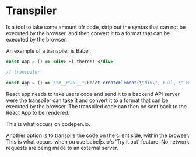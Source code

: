 # Transpiler

Is a tool to take some amount ofr code, strip out the syntax that can not be executed by the browser, and then convert it to a format that can be executed by the browser.

An example of a transpiler is Babel.

```jsx
const App = () => <div> Hi there!! </div>

// transpiler 

const App = () => /*#__PURE__*/React.createElement(\"div\", null, \" Hi there!! \");
```

React app needs to take users code and send it to a backend API server were the transpiler can take it and convert it to a format that can be executed by the browser. The transpiled code can then be sent back to the React App to be rendered.

This is what occurs on codepen.io.

Another option is to transpile the code on the client side, within the browser. This is what occurs when ou use babeljs.io's 'Try it out' feature. No network requests are being made to an external server.


